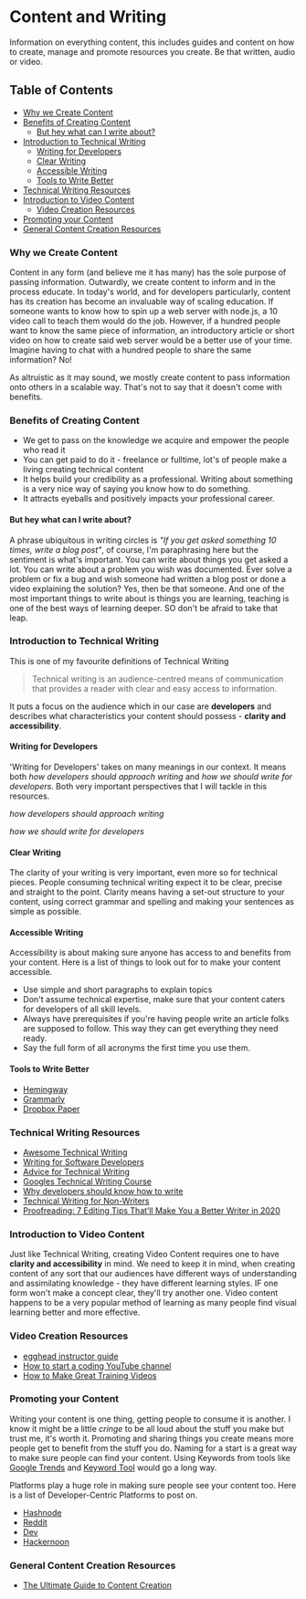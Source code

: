 # Content and Writing
Information on everything content, this includes guides and content on how to create, manage and promote resources you create. Be that written, audio or video.

## Table of Contents
- [Why we Create Content]()
- [Benefits of Creating Content]()
  - [But hey what can I write about?]()
- [Introduction to Technical Writing]() 
  - [Writing for Developers]()
  - [Clear Writing]()
  - [Accessible Writing]()
  - [Tools to Write Better]()
- [Technical Writing Resources]()
- [Introduction to Video Content]() 
  - [Video Creation Resources]()
- [Promoting your Content]()
- [General Content Creation Resources]()

### Why we Create Content

Content in any form (and believe me it has many) has the sole purpose of passing information. Outwardly, we create content to inform and in the process educate. In today's world, and for developers particularly, content has its creation has become an invaluable way of scaling education. If someone wants to know how to spin up a web server with node.js, a 10 video call to teach them would do the job. However, if a hundred people want to know the same piece of information, an introductory article or short video on how to create said web server would be a better use of your time. Imagine having to chat with a hundred people to share the same information? No!

As altruistic as it may sound, we mostly create content to pass information onto others in a scalable way. That's not to say that it doesn't come with benefits. 

### Benefits of Creating Content
- We get to pass on the knowledge we acquire and empower the people who read it
- You can get paid to do it - freelance or fulltime, lot's of people make a living creating technical content
- It helps build your credibility as a professional. Writing about something is a very nice way of saying you know how to do something.
- It attracts eyeballs and positively impacts your professional career.


#### But hey what can I write about?
A phrase ubiquitous in writing circles is *"If you get asked something 10 times, write a blog post"*, of course, I'm paraphrasing here but the sentiment is what's important. You can write about things you get asked a lot.
You can write about a problem you wish was documented. Ever solve a problem or fix a bug and wish someone had written a blog post or done a video explaining the solution? Yes, then be that someone.
And one of the most important things to write about is things you are learning, teaching is one of the best ways of learning deeper. SO don't be afraid to take that leap.

### Introduction to Technical Writing 
This is one of my favourite definitions of Technical Writing 
> Technical writing is an audience-centred means of communication that provides a reader with clear and easy access to information.

It puts a focus on the audience which in our case are **developers** and describes what characteristics your content should possess - **clarity and accessibility**.

#### Writing for Developers

'Writing for Developers' takes on many meanings in our context. It means both *how developers should approach writing* and *how we should write for developers*. Both very important perspectives that I will tackle in this resources.

*how developers should approach writing*

*how we should write for developers*

#### Clear Writing

The clarity of your writing is very important, even more so for technical pieces. People consuming technical writing expect it to be clear, precise and straight to the point. Clarity means having a set-out structure to your content, using correct grammar and spelling and making your sentences as simple as possible. 

#### Accessible Writing
Accessibility is about making sure anyone has access to and benefits from your content. Here is a list of things to look out for to make your content accessible.
- Use simple and short paragraphs to explain topics
- Don't assume technical expertise, make sure that your content caters for developers of all skill levels.
- Always have prerequisites if you're having people write an article folks are supposed to follow. This way they can get everything they need ready.
- Say the full form of all acronyms the first time you use them.

#### Tools to Write Better
- [Hemingway](http://www.hemingwayapp.com/)
- [Grammarly](grammarly.com/)
- [Dropbox Paper](https://www.dropbox.com/paper)


### Technical Writing Resources
- [Awesome Technical Writing](https://github.com/BolajiAyodeji/awesome-technical-writing)
- [Writing for Software Developers](https://philipkiely.com/wfsd/)
- [Advice for Technical Writing](https://css-tricks.com/advice-for-technical-writing/)
- [Googles Technical Writing Course](https://developers.google.com/tech-writing)
- [Why developers should know how to write](https://www.freecodecamp.org/news/why-developers-should-know-how-to-write-dc35aa9b71ab/)
- [Technical Writing for Non-Writers](https://speakerdeck.com/taroth21/technical-writing-for-non-writers?slide=4)
- [Proofreading: 7 Editing Tips That’ll Make You a Better Writer in 2020](https://smartblogger.com/proofreading-editing-tips/)

### Introduction to Video Content 
Just like Technical Writing, creating Video Content requires one to have **clarity and accessibility** in mind. We need to keep it in mind, when creating content of any sort that our audiences have different ways of understanding and assimilating knowledge - they have different learning styles. IF one form won't make a concept clear, they'll try another one. Video content happens to be a very popular method of learning as many people find visual learning better and more effective. 

### Video Creation Resources
- [egghead instructor guide](https://howtoegghead.com/instructor)
- [How to start a coding YouTube channel](https://www.youtube.com/watch?v=AsTagX5tG4E)
- [How to Make Great Training Videos](https://www.techsmith.com/blog/how-to-make-great-training-videos/)

### Promoting your Content
Writing your content is one thing, getting people to consume it is another. I know it might be a little *cringe* to be all loud about the stuff you make but trust me, it's worth it. Promoting and sharing things you create means more people get to benefit from the stuff you do. Naming for a start is a great way to make sure people can find your content. Using Keywords from tools like [Google Trends](https://trends.google.com) and [Keyword Tool](https://keywordtool.io) would go a long way. 

Platforms play a huge role in making sure people see your content too. Here is a list of Developer-Centric Platforms to post on.
- [Hashnode]()
- [Reddit]()
- [Dev]()
- [Hackernoon]()

### General Content Creation Resources
- [The Ultimate Guide to Content Creation](https://blog.hubspot.com/marketing/content-creation)
